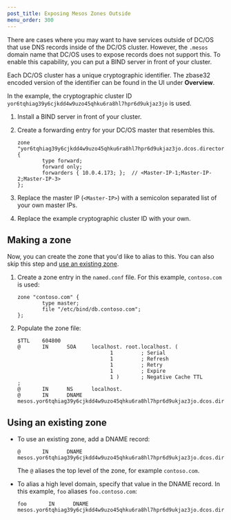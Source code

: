 ```yaml
---
post_title: Exposing Mesos Zones Outside
menu_order: 300
---
```


There are cases where you may want to have services outside of DC/OS that use DNS records inside of the DC/OS cluster.  However, the `.mesos` domain name that DC/OS uses to expose records does not support this. To enable this capability, you can put a BIND server in front of your cluster. 

Each DC/OS cluster has a unique cryptographic identifier. The zbase32 encoded version of the identifier can be found in the UI under **Overview**. 

In the example, the cryptographic cluster ID `yor6tqhiag39y6cjkdd4w9uzo45qhku6ra8hl7hpr6d9ukjaz3jo` is used.


1.  Install a BIND server in front of your cluster.

1.  Create a forwarding entry for your DC/OS master that resembles this.

    ```
    zone "yor6tqhiag39y6cjkdd4w9uzo45qhku6ra8hl7hpr6d9ukjaz3jo.dcos.directory" {
            type forward;
            forward only;
            forwarders { 10.0.4.173; };  // <Master-IP-1;Master-IP-2;Master-IP-3>
    };
    ```

1.  Replace the master IP (`<Master-IP>`) with a semicolon separated list of your own master IPs. 

1.  Replace the example cryptographic cluster ID with your own.



## Making a zone
Now, you can create the zone that you'd like to alias to this. You can also skip this step and [use an existing zone](#existing).

1.  Create a zone entry in the `named.conf` file. For this example, `contoso.com` is used:

    ```
    zone "contoso.com" {
            type master;
            file "/etc/bind/db.contoso.com";
    };
    ```

1.  Populate the zone file:

    ```
    $TTL    604800
    @       IN      SOA     localhost. root.localhost. (
                                  1         ; Serial
                                  1         ; Refresh
                                  1         ; Retry
                                  1         ; Expire
                                  1 )       ; Negative Cache TTL
    ;
    @       IN      NS      localhost.
    @       IN      DNAME   mesos.yor6tqhiag39y6cjkdd4w9uzo45qhku6ra8hl7hpr6d9ukjaz3jo.dcos.directory.
    ```

## <a name="existing"></a>Using an existing zone

-   To use an existing zone, add a DNAME record:

    ```
    @       IN      DNAME   mesos.yor6tqhiag39y6cjkdd4w9uzo45qhku6ra8hl7hpr6d9ukjaz3jo.dcos.directory.
    ```
    
    The `@` aliases the top level of the zone, for example `contoso.com`. 

-   To alias a high level domain, specify that value in the DNAME record. In this example, `foo` aliases `foo.contoso.com`:

    ```
    foo       IN      DNAME   mesos.yor6tqhiag39y6cjkdd4w9uzo45qhku6ra8hl7hpr6d9ukjaz3jo.dcos.directory.
    ```
